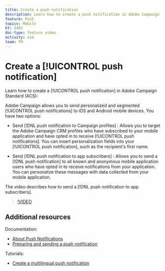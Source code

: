 ```yaml
---
title: Create a push notification
description: Learn how to create a push notification in Adobe Campaign Standard (ACS). 
feature: Push
topics: Mobile 
kt: 1401
doc-type: feature video
activity: use
team: TM
---
```


# Create a [!UICONTROL push notification]

Learn how to create a [!UICONTROL push notification] in Adobe Campaign Standard (ACS):

Adobe Campaign allows you to send personalized and segmented [!UICONTROL push notifications] to iOS and Android mobile devices. You have two options:

* Send [!DNL push notification to Campaign profiles] : Allows you to target the Adobe Campaign CRM profiles who have subscribed to your mobile application and have opted in to receive [!UICONTROL push notifications]. You can insert personalization fields into your [!UICONTROL push notification], such as the recipient's first name.

* Send [!DNL push notification to app subscribers] : Allows you to send a [!DNL push notification] to all known and anonymous mobile application users who have opted in to receive notifications from your application. You can personalize these messages with data collected from your mobile application.
  
The video describes how to send a [!DNL push notification to app subscribers].

>[!VIDEO](https://video.tv.adobe.com/v/31499?quality=12)

## Additional resources

Documentation:

* [About Push Notifications](https://docs.adobe.com/content/help/en/campaign-standard/using/communication-channels/push-notifications/about-push-notifications.html)
* [Preparing and sending a push notification](https://docs.adobe.com/content/help/en/campaign-standard/using/communication-channels/push-notifications/preparing-and-sending-a-push-notification.html)

Tutorials:

* [Create a multilingual push notification](/help/tutorials/communication-channels/mobile/push-notifications/creating-multilingual-push-notifications.md)
